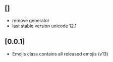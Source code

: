 ## []
* remove generator
* last stable version unicode  12.1


## [0.0.1]

* Emojis class contains all released emojis (v13)
